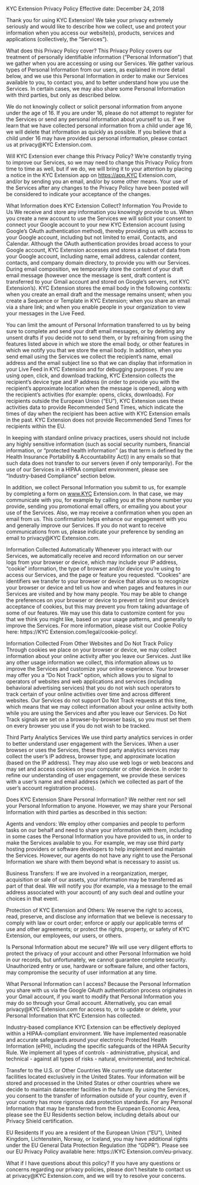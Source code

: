 KYC Extension Privacy Policy
Effective date: December 24, 2018

Thank you for using KYC Extension! We take your privacy extremely seriously and would like to describe how we collect, use and protect your information when you access our website(s), products, services and applications (collectively, the “Services”).

What does this Privacy Policy cover?
This Privacy Policy covers our treatment of personally identifiable information (“Personal Information”) that we gather when you are accessing or using our Services. We gather various types of Personal Information from our users, as explained in more detail below, and we use this Personal Information in order to make our Services available to you, to contact you, and to better understand how you use the Services. In certain cases, we may also share some Personal Information with third parties, but only as described below.

We do not knowingly collect or solicit personal information from anyone under the age of 16. If you are under 16, please do not attempt to register for the Services or send any personal information about yourself to us. If we learn that we have collected personal information from a child under age 16, we will delete that information as quickly as possible. If you believe that a child under 16 may have provided us personal information, please contact us at privacy@KYC Extension.com.

Will KYC Extension ever change this Privacy Policy?
We’re constantly trying to improve our Services, so we may need to change this Privacy Policy from time to time as well, but if we do, we will bring it to your attention by placing a notice in the KYC Extension app on https://app.KYC Extension.com, and/or by sending you an email, and/or by some other means. Your use of the Services after any changes to the Privacy Policy have been posted will be considered to indicate your acceptance of the changes.

What Information does KYC Extension Collect?
Information You Provide to Us
We receive and store any information you knowingly provide to us. When you create a new account to use the Services we will solicit your consent to connect your Google account to your new KYC Extension account (using Google’s OAuth authentication method), thereby providing us with access to your Google account, including but not limited to email, Contacts, and Calendar. Although the OAuth authentication provides broad access to your Google account, KYC Extension accesses and stores a subset of data from your Google account, including name, email address, calendar content, contacts, and company domain directory, to provide you with our Services. During email composition, we temporarily store the content of your draft email message (however once the message is sent, draft content is transferred to your Gmail account and stored on Google’s servers, not KYC Extension’s). KYC Extension stores the email body in the following contexts: when you create an email draft and the message remains unsent; when you create a Sequence or Template in KYC Extension; when you share an email via a share link; and when you enable people in your organization to view your messages in the Live Feed.

You can limit the amount of Personal Information transferred to us by being sure to complete and send your draft email messages, or by deleting any unsent drafts if you decide not to send them, or by refraining from using the features listed above in which we store the email body, or other features in which we notify you that we store the email body. In addition, when you send email using the Services we collect the recipient’s name, email address and the email subject line so that we can display that information in your Live Feed in KYC Extension and for debugging purposes. If you are using open, click, and download tracking, KYC Extension collects the recipient’s device type and IP address (in order to provide you with the recipient’s approximate location when the message is opened), along with the recipient’s activities (for example: opens, clicks, downloads). For recipients outside the European Union (“EU”), KYC Extension uses these activities data to provide Recommended Send Times, which indicate the times of day when the recipient has been active with KYC Extension emails in the past. KYC Extension does not provide Recommended Send Times for recipients within the EU.

In keeping with standard online privacy practices, users should not include any highly sensitive information (such as social security numbers, financial information, or “protected health information” (as that term is defined by the Health Insurance Portability & Accountability Act)) in any emails so that such data does not transfer to our servers (even if only temporarily). For the use of our Services in a HIPAA compliant environment, please see “Industry-based Compliance” section below.

In addition, we collect Personal Information you submit to us, for example by completing a form on www.KYC Extension.com. In that case, we may communicate with you, for example by calling you at the phone number you provide, sending you promotional email offers, or emailing you about your use of the Services. Also, we may receive a confirmation when you open an email from us. This confirmation helps enhance our engagement with you and generally improve our Services. If you do not want to receive communications from us, please indicate your preference by sending an email to privacy@KYC Extension.com.

Information Collected Automatically
Whenever you interact with our Services, we automatically receive and record information on our server logs from your browser or device, which may include your IP address, “cookie” information, the type of browser and/or device you’re using to access our Services, and the page or feature you requested. “Cookies” are identifiers we transfer to your browser or device that allow us to recognize your browser or device and tell us how and when pages and features in our Services are visited and by how many people. You may be able to change the preferences on your browser or device to prevent or limit your device’s acceptance of cookies, but this may prevent you from taking advantage of some of our features. We may use this data to customize content for you that we think you might like, based on your usage patterns, and generally to improve the Services. For more information, please visit our Cookie Policy here: https://KYC Extension.com/legal/cookie-policy/.

Information Collected From Other Websites and Do Not Track Policy
Through cookies we place on your browser or device, we may collect information about your online activity after you leave our Services. Just like any other usage information we collect, this information allows us to improve the Services and customize your online experience. Your browser may offer you a “Do Not Track” option, which allows you to signal to operators of websites and web applications and services (including behavioral advertising services) that you do not wish such operators to track certain of your online activities over time and across different websites. Our Services do not support Do Not Track requests at this time, which means that we may collect information about your online activity both while you are using the Services and after you leave our Services. Do Not Track signals are set on a browser-by-browser basis, so you must set them on every browser you use if you do not wish to be tracked.

Third Party Analytics Services
We use third party analytics services in order to better understand user engagement with the Services. When a user browses or uses the Services, these third party analytics services may collect the user’s IP address, browser type, and approximate location (based on the IP address). They may also use web logs or web beacons and may set and access cookies on your computer or other device. In order to refine our understanding of user engagement, we provide these services with a user’s name and email address (which we collected as part of the user’s account registration process).

Does KYC Extension Share Personal Information?
We neither rent nor sell your Personal Information to anyone. However, we may share your Personal Information with third parties as described in this section:

Agents and vendors: We employ other companies and people to perform tasks on our behalf and need to share your information with them, including in some cases the Personal Information you have provided to us, in order to make the Services available to you. For example, we may use third party hosting providers or software developers to help implement and maintain the Services. However, our agents do not have any right to use the Personal Information we share with them beyond what is necessary to assist us.

Business Transfers: If we are involved in a reorganization, merger, acquisition or sale of our assets, your information may be transferred as part of that deal. We will notify you (for example, via a message to the email address associated with your account) of any such deal and outline your choices in that event.

Protection of KYC Extension and Others: We reserve the right to access, read, preserve, and disclose any information that we believe is necessary to comply with law or court order; enforce or apply our applicable terms of use and other agreements; or protect the rights, property, or safety of KYC Extension, our employees, our users, or others.

Is Personal Information about me secure?
We will use very diligent efforts to protect the privacy of your account and other Personal Information we hold in our records, but unfortunately, we cannot guarantee complete security. Unauthorized entry or use, hardware or software failure, and other factors, may compromise the security of user information at any time.

What Personal Information can I access?
Because the Personal Information you share with us via the Google OAuth authentication process originates in your Gmail account, if you want to modify that Personal Information you may do so through your Gmail account. Alternatively, you can email privacy@KYC Extension.com for access to, or to update or delete, your Personal Information that KYC Extension has collected.

Industry-based compliance
KYC Extension can be effectively deployed within a HIPAA-compliant environment. We have implemented reasonable and accurate safeguards around your electronic Protected Health Information (ePHI), including the specific safeguards of the HIPAA Security Rule. We implement all types of controls - administrative, physical, and technical - against all types of risks - natural, environmental, and technical.

Transfer to the U.S. or Other Countries
We currently use datacenter facilities located exclusively in the United States. Your information will be stored and processed in the United States or other countries where we decide to maintain datacenter facilities in the future. By using the Services, you consent to the transfer of information outside of your country, even if your country has more rigorous data protection standards. For any Personal Information that may be transferred from the European Economic Area, please see the EU Residents section below, including details about our Privacy Shield certification.

EU Residents
If you are a resident of the European Union (“EU”), United Kingdom, Lichtenstein, Norway, or Iceland, you may have additional rights under the EU General Data Protection Regulation (the “GDPR”). Please see our EU Privacy Policy available here: https://KYC Extension.com/eu-privacy.

What if I have questions about this policy?
If you have any questions or concerns regarding our privacy policies, please don’t hesitate to contact us at privacy@KYC Extension.com, and we will try to resolve your concerns.
